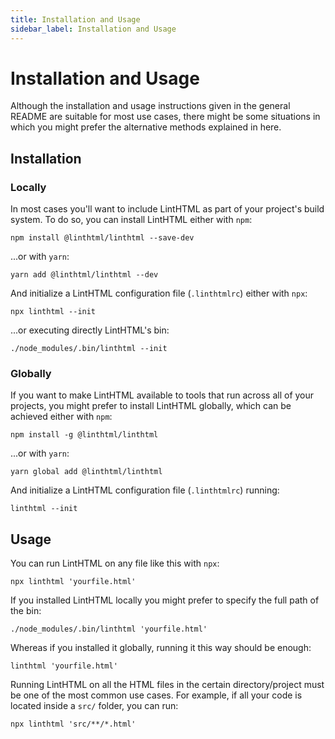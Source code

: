 ```yaml
---
title: Installation and Usage
sidebar_label: Installation and Usage
---
```


# Installation and Usage

Although the installation and usage instructions given in the general README are suitable for most use cases, there might be some situations in which you might prefer the alternative methods explained in here.

## Installation

### Locally

In most cases you'll want to include LintHTML as part of your project's build system. To do so, you can install LintHTML either with `npm`:

```shell
npm install @linthtml/linthtml --save-dev
```

...or with `yarn`:

```shell
yarn add @linthtml/linthtml --dev
```

And initialize a LintHTML configuration file (`.linthtmlrc`) either with `npx`:

```shell
npx linthtml --init
```

...or executing directly LintHTML's bin:

```shell
./node_modules/.bin/linthtml --init
```

### Globally

If you want to make LintHTML available to tools that run across all of your projects, you might prefer to install LintHTML globally, which can be achieved either with `npm`:

```shell
npm install -g @linthtml/linthtml
```

...or with `yarn`:

```shell
yarn global add @linthtml/linthtml
```

And initialize a LintHTML configuration file (`.linthtmlrc`) running:

```shell
linthtml --init
```

## Usage

You can run LintHTML on any file like this with `npx`:

```shell
npx linthtml 'yourfile.html'
```

If you installed LintHTML locally you might prefer to specify the full path of the bin:

```shell
./node_modules/.bin/linthtml 'yourfile.html'
```

Whereas if you installed it globally, running it this way should be enough:

```shell
linthtml 'yourfile.html'
```

Running LintHTML on all the HTML files in the certain directory/project must be one of the most common use cases. For example, if all your code is located inside a `src/` folder, you can run:

```shell
npx linthtml 'src/**/*.html'
```

